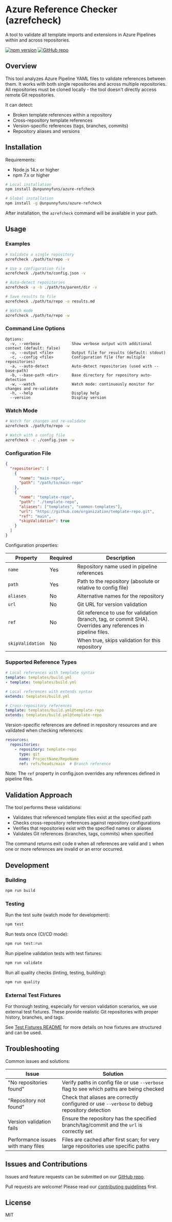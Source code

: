 # Azure Reference Checker (azrefcheck)

A tool to validate all template imports and extensions in Azure Pipelines within and across repositories.

[![npm version](https://img.shields.io/npm/v/@unpunnyfuns/azure-refcheck.svg)](https://www.npmjs.com/package/@unpunnyfuns/azure-refcheck)
[![GitHub repo](https://img.shields.io/badge/GitHub-azure--refcheck-blue)](https://github.com/unpunnyfuns/azure-refcheck)

## Overview

This tool analyzes Azure Pipeline YAML files to validate references between them. It works with both single repositories and across multiple repositories. All repositories must be cloned locally - the tool doesn't directly access remote Git repositories.

It can detect:

- Broken template references within a repository
- Cross-repository template references
- Version-specific references (tags, branches, commits)
- Repository aliases and versions

## Installation

Requirements:
- Node.js 14.x or higher
- npm 7.x or higher

```bash
# Local installation
npm install @unpunnyfuns/azure-refcheck

# Global installation
npm install -g @unpunnyfuns/azure-refcheck
```

After installation, the `azrefcheck` command will be available in your path.

## Usage

### Examples

```bash
# Validate a single repository
azrefcheck ./path/to/repo -v

# Use a configuration file
azrefcheck ./path/to/config.json -v

# Auto-detect repositories
azrefcheck -a -b ./path/to/parent/dir -v

# Save results to file
azrefcheck ./path/to/repo -o results.md

# Watch mode
azrefcheck ./path/to/repo -w
```

### Command Line Options

```
Options:
  -v, --verbose              Show verbose output with additional context (default: false)
  -o, --output <file>        Output file for results (default: stdout)
  -c, --config <file>        Configuration file (for multiple repositories)
  -a, --auto-detect          Auto-detect repositories (used with --base-path)
  -b, --base-path <dir>      Base directory for repository auto-detection
  -w, --watch                Watch mode: continuously monitor for changes and re-validate
  -h, --help                 Display help
  --version                  Display version
```

### Watch Mode

```bash
# Watch for changes and re-validate
azrefcheck ./path/to/repo -w

# Watch with a config file
azrefcheck -c ./config.json -w
```

### Configuration File

```json
{
  "repositories": [
    {
      "name": "main-repo", 
      "path": "/path/to/main-repo"
    },
    {
      "name": "template-repo",
      "path": "./template-repo",
      "aliases": ["templates", "common-templates"],
      "url": "https://github.com/organization/template-repo.git",
      "ref": "main",
      "skipValidation": true
    }
  ]
}
```

Configuration properties:

| Property        | Required | Description |
|-----------------|----------|-------------|
| `name`          | Yes      | Repository name used in pipeline references |
| `path`          | Yes      | Path to the repository (absolute or relative to config file) |
| `aliases`       | No       | Alternative names for the repository |
| `url`           | No       | Git URL for version validation |
| `ref`           | No       | Git reference to use for validation (branch, tag, or commit SHA). Overrides any references in pipeline files. |
| `skipValidation`| No       | When true, skips validation for this repository |

### Supported Reference Types

```yaml
# Local references with template syntax
template: templates/build.yml
- template: templates/build.yml

# Local references with extends syntax
extends: templates/build.yml

# Cross-repository references
template: templates/build.yml@template-repo
extends: templates/build.yml@template-repo
```

Version-specific references are defined in repository resources and are validated when checking references:

```yaml
resources:
  repositories:
    - repository: template-repo
      type: git
      name: ProjectName/RepoName
      ref: refs/heads/main  # Branch reference
```

Note: The `ref` property in config.json overrides any references defined in pipeline files.

## Validation Approach

The tool performs these validations:

- Validates that referenced template files exist at the specified path
- Checks cross-repository references against repository configurations
- Verifies that repositories exist with the specified names or aliases
- Validates Git references (branches, tags, commits) when specified

The command returns exit code `0` when all references are valid and `1` when one or more references are invalid or an error occurred.

## Development

### Building

```bash
npm run build
```

### Testing

Run the test suite (watch mode for development):

```bash
npm test
```

Run tests once (CI/CD mode):

```bash
npm run test:run
```

Run pipeline validation tests with test fixtures:

```bash
npm run validate
```

Run all quality checks (linting, testing, building):

```bash
npm run quality
```

### External Test Fixtures

For thorough testing, especially for version validation scenarios, we use external test fixtures. These provide realistic Git repositories with proper history, branches, and tags.

See [Test Fixtures README](./test-fixtures/README.md) for more details on how fixtures are structured and can be used.


## Troubleshooting

Common issues and solutions:

| Issue | Solution |
| ----- | -------- |
| "No repositories found" | Verify paths in config file or use `--verbose` flag to see which paths are being checked |
| "Repository not found" | Check that aliases are correctly configured or use `--verbose` to debug repository detection |
| Version validation fails | Ensure the repository has the specified branch/tag/commit and the `url` is correctly set |
| Performance issues with many files | Files are cached after first scan; for very large repositories use specific paths |

## Issues and Contributions

Issues and feature requests can be submitted on our [GitHub repo](https://github.com/unpunnyfuns/azure-refcheck/issues).

Pull requests are welcome! Please read our [contributing guidelines](https://github.com/unpunnyfuns/azure-refcheck/blob/main/CONTRIBUTING.md) first.

## License

MIT
